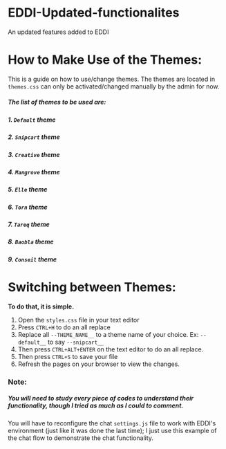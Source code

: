 # **EDDI-Updated-functionalites**
An updated features added to EDDI


# **How to Make Use of the Themes:**
This is a guide on how to use/change themes. The themes are located in `themes.css` can only be activated/changed
manually by the admin for now.

##### The list of themes to be used are:

##### 1. `Default` theme
##### 2. `Snipcart` theme
##### 3. `Creative` theme
##### 4. `Mangrove` theme
##### 5. `Elle` theme
##### 6. `Torn` theme
##### 7. `Tareq` theme
##### 8. `Baobla` theme
##### 9. `Conseil` theme

# **Switching between Themes:**

**To do that, it is simple.**
1. Open the `styles.css` file in your text editor
2. Press `CTRL+H` to do an all replace
3. Replace all `--THEME_NAME__` to a theme name of your choice. Ex: `--default__` to say `--snipcart__`
4. Then press `CTRL+ALT+ENTER` on the text editor to do an all replace.
5. Then press `CTRL+S` to save your file
6. Refresh the pages on your browser to view the changes.

### **Note:**
##### You will need to study every piece of codes to understand their functionality, though I tried as much as I could to comment.
You will have to reconfigure the chat `settings.js` file to work with EDDI's environment (just like it was done the last
time); I just use this example of the chat flow to demonstrate the chat functionality.

